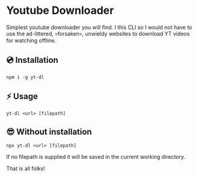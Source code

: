 # Youtube Downloader

Simplest youtube downloader you will find. I this CLI so I would not have to use the ad-littered, 💀forsaken💀, unwieldy websites to download YT videos for watching offline.

## 💿 Installation

```shell
npm i -g yt-dl
```

## ⚡️ Usage

```shell
yt-dl <url> [filepath]
```

## 😎 Without installation

```shell
npx yt-dl <url> [filepath]
```

If no filepath is supplied it will be saved in the current working directory.

That is all folks!